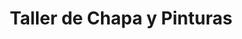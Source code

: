 ---
title: "Taller de Chapa y Pinturas"
url: /posadas/taller-de-chapa-y-pinturas/
shop: reparación de automóviles
---